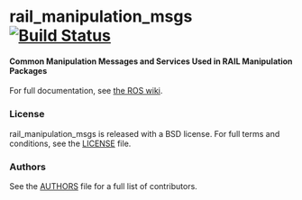 rail_manipulation_msgs [![Build Status](https://api.travis-ci.org/WPI-RAIL/rail_manipulation_msgs.png)](https://travis-ci.org/WPI-RAIL/rail_manipulation_msgs)
======================

#### Common Manipulation Messages and Services Used in RAIL Manipulation Packages
For full documentation, see [the ROS wiki](http://ros.org/wiki/rail_manipulation_msgs).

### License
rail_manipulation_msgs is released with a BSD license. For full terms and conditions, see the [LICENSE](LICENSE) file.

### Authors
See the [AUTHORS](AUTHORS.md) file for a full list of contributors.

